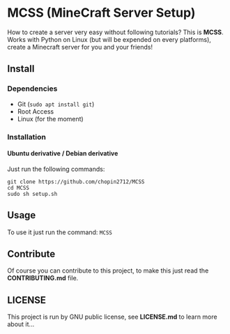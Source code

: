 # MCSS (MineCraft Server Setup)
How to create a server very easy without following tutorials? This is **MCSS**.
Works with Python on Linux (but will be expended on every platforms), create a Minecraft server for you and your friends!

## Install
### Dependencies
* Git (`sudo apt install git`)
* Root Access
* Linux (for the moment)

### Installation
#### Ubuntu derivative / Debian derivative
Just run the following commands:
```
git clone https://github.com/chopin2712/MCSS
cd MCSS
sudo sh setup.sh
```

## Usage
To use it just run the command: `MCSS`

## Contribute
Of course you can contribute to this project, to make this just read the **CONTRIBUTING.md** file.

## LICENSE
This project is run by GNU public license, see **LICENSE.md** to learn more about it...
